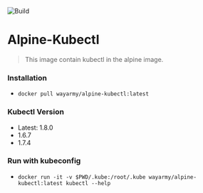 ![Build](https://travis-ci.org/wayarmy/alpine-kubectl.svg?branch=master)

# Alpine-Kubectl

> This image contain kubectl in the alpine image.

### Installation

- `docker pull wayarmy/alpine-kubectl:latest`

### Kubectl Version

- Latest: 1.8.0
- 1.6.7
- 1.7.4

### Run with kubeconfig

- `docker run -it -v $PWD/.kube:/root/.kube wayarmy/alpine-kubectl:latest kubectl --help`
